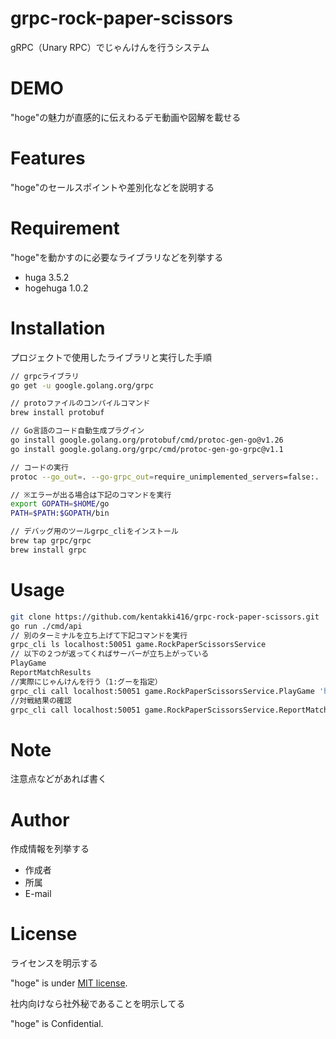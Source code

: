 # grpc-rock-paper-scissors
 
 gRPC（Unary RPC）でじゃんけんを行うシステム
 
# DEMO
 
"hoge"の魅力が直感的に伝えわるデモ動画や図解を載せる
 
# Features
 
"hoge"のセールスポイントや差別化などを説明する
 
# Requirement
 
"hoge"を動かすのに必要なライブラリなどを列挙する
 
* huga 3.5.2
* hogehuga 1.0.2
 
# Installation
 
プロジェクトで使用したライブラリと実行した手順
 
```bash
// grpcライブラリ
go get -u google.golang.org/grpc

// protoファイルのコンパイルコマンド
brew install protobuf

// Go言語のコード自動生成プラグイン
go install google.golang.org/protobuf/cmd/protoc-gen-go@v1.26
go install google.golang.org/grpc/cmd/protoc-gen-go-grpc@v1.1

// コードの実行
protoc --go_out=. --go-grpc_out=require_unimplemented_servers=false:. ./proto/rock-paper-scissors.proto

// ※エラーが出る場合は下記のコマンドを実行
export GOPATH=$HOME/go
PATH=$PATH:$GOPATH/bin

// デバッグ用のツールgrpc_cliをインストール
brew tap grpc/grpc
brew install grpc
```
 
# Usage

 
```bash
git clone https://github.com/kentakki416/grpc-rock-paper-scissors.git
go run ./cmd/api
// 別のターミナルを立ち上げて下記コマンドを実行
grpc_cli ls localhost:50051 game.RockPaperScissorsService
// 以下の２つが返ってくればサーバーが立ち上がっている
PlayGame
ReportMatchResults
//実際にじゃんけんを行う（1:グーを指定）
grpc_cli call localhost:50051 game.RockPaperScissorsService.PlayGame 'handShapes: 1'
//対戦結果の確認
grpc_cli call localhost:50051 game.RockPaperScissorsService.ReportMatchResults ''
```
 
# Note
 
注意点などがあれば書く
 
# Author
 
作成情報を列挙する
 
* 作成者
* 所属
* E-mail
 
# License
ライセンスを明示する
 
"hoge" is under [MIT license](https://en.wikipedia.org/wiki/MIT_License).
 
社内向けなら社外秘であることを明示してる
 
"hoge" is Confidential.